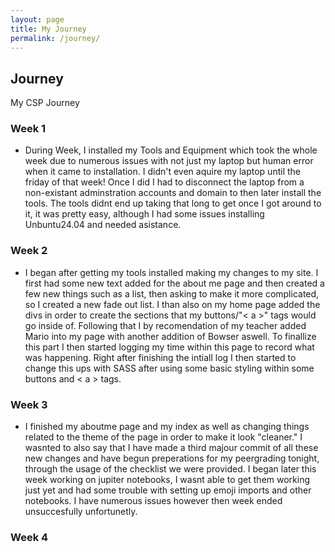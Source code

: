 ```yaml
---
layout: page
title: My Journey
permalink: /journey/
---
```


## Journey

My CSP Journey

### Week 1
* During Week, I installed my Tools and Equipment which took the whole week due to numerous issues with not just my laptop but human error when it came to installation. I didn't even aquire my laptop until the friday of that week! Once I did I had to disconnect the laptop from a non-existant adminstration accounts and domain to then later install the tools. The tools didnt end up taking that long to get once I got around to it, it was pretty easy, although I had some issues installing Unbuntu24.04 and needed asistance. 
### Week 2
* I began after getting my tools installed making my changes to my site. I first had some new text added for the about me page and then created a few new things such as a list, then asking to make it more complicated, so I created a new fade out list. I than also on my home page added the divs in order to create the sections that my buttons/"< a >" tags would go inside of. Following that I by recomendation of my teacher added Mario into my page with another addition of Bowser aswell. To finallize this part I then started logging my time within this page to record what was happening. Right after finishing the intiall log I then started to change this ups with SASS after using some basic styling within some buttons and < a > tags.
 
### Week 3
* I finished my aboutme page and my index as well as changing things related to the theme of the page in order to make it look "cleaner." I wasnted to also say that I have made a third majour commit of all these new changes and have begun preperations for my peergrading tonight, through the usage of the checklist we were provided. I began later this week working on jupiter notebooks, I wasnt able to get them working just yet and had some trouble with setting up emoji imports and other notebooks. I have numerous issues however then week ended unsuccesfully unfortunetly.
### Week 4
